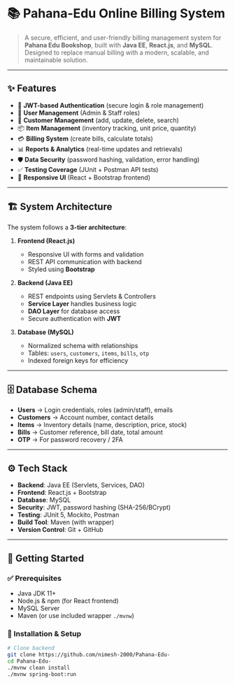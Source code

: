 # 📚 Pahana-Edu Online Billing System

> A secure, efficient, and user-friendly billing management system for **Pahana Edu Bookshop**, built with **Java EE**, **React.js**, and **MySQL**.  
> Designed to replace manual billing with a modern, scalable, and maintainable solution.

---

## ✨ Features

- 🔑 **JWT-based Authentication** (secure login & role management)  
- 👥 **User Management** (Admin & Staff roles)  
- 🧾 **Customer Management** (add, update, delete, search)  
- 📦 **Item Management** (inventory tracking, unit price, quantity)  
- 💳 **Billing System** (create bills, calculate totals)  
- 📊 **Reports & Analytics** (real-time updates and retrievals)  
- 🛡 **Data Security** (password hashing, validation, error handling)  
- ✅ **Testing Coverage** (JUnit + Postman API tests)  
- 🎨 **Responsive UI** (React + Bootstrap frontend)  

---

## 🏗 System Architecture

The system follows a **3-tier architecture**:

1. **Frontend (React.js)**  
   - Responsive UI with forms and validation  
   - REST API communication with backend  
   - Styled using **Bootstrap**

2. **Backend (Java EE)**  
   - REST endpoints using Servlets & Controllers  
   - **Service Layer** handles business logic  
   - **DAO Layer** for database access  
   - Secure authentication with **JWT**

3. **Database (MySQL)**  
   - Normalized schema with relationships  
   - Tables: `users`, `customers`, `items`, `bills`, `otp`  
   - Indexed foreign keys for efficiency  

---

## 🗄 Database Schema

- **Users** → Login credentials, roles (admin/staff), emails  
- **Customers** → Account number, contact details  
- **Items** → Inventory details (name, description, price, stock)  
- **Bills** → Customer reference, bill date, total amount  
- **OTP** → For password recovery / 2FA  

---

## ⚙️ Tech Stack

- **Backend**: Java EE (Servlets, Services, DAO)  
- **Frontend**: React.js + Bootstrap  
- **Database**: MySQL  
- **Security**: JWT, password hashing (SHA-256/BCrypt)  
- **Testing**: JUnit 5, Mockito, Postman  
- **Build Tool**: Maven (with wrapper)  
- **Version Control**: Git + GitHub  

---

## 🚀 Getting Started

### ✅ Prerequisites
- Java JDK 11+  
- Node.js & npm (for React frontend)  
- MySQL Server  
- Maven (or use included wrapper `./mvnw`)  

### 🔧 Installation & Setup

```bash
# Clone backend
git clone https://github.com/nimesh-2000/Pahana-Edu-
cd Pahana-Edu-
./mvnw clean install
./mvnw spring-boot:run
